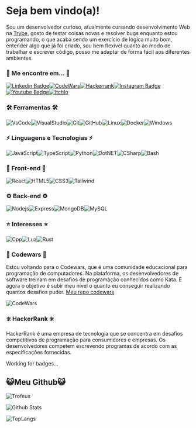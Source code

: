 # Seja bem vindo(a)!

Sou um desenvolvedor curioso, atualmente cursando desenvolvimento Web na [Trybe](https://www.betrybe.com/), gosto de testar coisas novas e resolver bugs enquanto estou programando, o que acaba sendo um exercício de lógica muito bom, entender algo que já foi criado, sou bem flexível quanto ao modo de trabalhar e escrever código, posso me adaptar de forma fácil aos diferentes ambientes.

### 🔗 Me encontre em... 🔗

[![Linkedin Badge](https://img.shields.io/badge/-linkedin-blue?style=for-the-badge&logo=Linkedin&logoColor=white&link=https://www.linkedin.com/in/algoritmocpp/)](https://www.linkedin.com/in/algoritmocpp/)[![CodeWars](https://img.shields.io/badge/Codewars-B1361E?style=for-the-badge&logo=codewars)](https://www.codewars.com/users/algoritmocpp)[![Hackerrank](https://img.shields.io/badge/Hackerrank-white?style=for-the-badge&logo=hackerrank)](https://www.hackerrank.com/algoritmocpp)[![Instagram Badge](https://img.shields.io/badge/-instagram-purple?style=for-the-badge&logo=instagram&logoColor=white&link=https://instagram.com/algoritmocpp/)](https://instagram.com/algoritmocpp)[![Youtube Badge](https://img.shields.io/badge/-youtube-darkred?style=for-the-badge&logo=youtube&logoColor=white&link=https://www.youtube.com/@algoritmocpp)](https://www.youtube.com/@algoritmocpp)[![ItchIo](https://img.shields.io/badge/Itch.io-FA5C5C?style=for-the-badge&logo=itch.io&logoColor=white)](https://algoritmocpp.itch.io/)

### 🛠️ Ferramentas 🛠️

![VsCode](https://img.shields.io/badge/VSCode-0078D7?style=for-the-badge&logo=visual-studio-code&logoColor=white)![VisualStudio](https://img.shields.io/badge/Visual_Studio-68217A?style=for-the-badge&logo=visual-studio-code&logoColor=white)![Git](https://img.shields.io/badge/Git-E34F26?style=for-the-badge&logo=git&logoColor=white)![GitHub](https://img.shields.io/badge/-GitHub-181717?style=for-the-badge&logo=github)![Linux](https://img.shields.io/badge/-Linux-222222?style=for-the-badge&logo=archlinux)![Docker](https://img.shields.io/badge/Docker-2496ED?style=for-the-badge&logo=docker&logoColor=white)![Windows](https://img.shields.io/badge/Windows-017AD7?style=for-the-badge&logo=windows&logoColor=white)

### ⚡ Linguagens e Tecnologias ⚡

![JavaScript](https://img.shields.io/badge/JavaScript-F7DF1E?style=for-the-badge&logo=javascript&logoColor=black)![TypeScript](https://img.shields.io/badge/TypeScript-007ACC?style=for-the-badge&logo=typescript&logoColor=white)![Python](https://img.shields.io/badge/Python-3776AB?style=for-the-badge&logo=python&logoColor=white)![DotNET](https://img.shields.io/badge/.NET_7-5C2D91?style=for-the-badge&logo=.net&logoColor=white)![CSharp](https://img.shields.io/badge/C%23_8~11-239120?style=for-the-badge&logo=c-sharp&logoColor=white)![Bash](https://img.shields.io/badge/-$___Bash-181717?style=for-the-badge)

### 🌃 Front-end 🌃

![React](https://img.shields.io/badge/-React-1572B6?style=for-the-badge&logo=react)![HTML5](https://img.shields.io/badge/-HTML5-E34F26?style=for-the-badge&logo=html5&logoColor=white)![CSS3](https://img.shields.io/badge/-CSS3-1572B6?style=for-the-badge&logo=css3)![Tailwind](https://img.shields.io/badge/Tailwind-38B2AC?style=for-the-badge&logo=tailwind-css&logoColor=white)

### ⚙️ Back-end ⚙️

![Nodejs](https://img.shields.io/badge/Node.js-43853D?style=for-the-badge&logo=node.js&logoColor=white)![Express](https://img.shields.io/badge/express.js-404D59?style=for-the-badge&logo=express)![MongoDB](https://img.shields.io/badge/MongoDB-4EA94B?style=for-the-badge&logo=mongodb&logoColor=white)![MySQL](https://img.shields.io/badge/-MySQL-black?style=for-the-badge&logo=mysql)

### ⭐ Interesses ⭐

![Cpp](https://img.shields.io/badge/C%2B%2B-00599C?style=for-the-badge&logo=c%2B%2B&logoColor=white)![Lua](https://img.shields.io/badge/Lua-2C2D72?style=for-the-badge&logo=lua&logoColor=white)![Rust](https://img.shields.io/badge/Rust-000000?style=for-the-badge&logo=rust&logoColor=white)

### 💢 Codewars 💢

Estou voltando para o Codewars, que é uma comunidade educacional para programação de computadores. Na plataforma, os desenvolvedores de software treinam em desafios de programação conhecidos como Kata. E agora o objetivo é subir meu nível o quanto eu conseguir realizando quantos desafios puder. [Meu repo codewars](https://github.com/algoritmocpp/codewars)

![CodeWars](https://www.codewars.com/users/algoritmocpp/badges/large)

### ❇️ HackerRank ❇️

HackerRank é uma empresa de tecnologia que se concentra em desafios competitivos de programação para consumidores e empresas. Os desenvolvedores competem escrevendo programas de acordo com as especificações fornecidas.

Working for badges...

## 😺Meu Github😺

![Trofeus](https://github-profile-trophy.vercel.app/?username=algoritmocpp&theme=dracula&no-frame=true&row=1&&margin-w=20&no-bg=false)

![Github Stats](https://github-readme-stats.vercel.app/api?username=algoritmocpp&count_private=true&show_icons=true&include_all_commits&theme=dracula&custom_title=Status%20de%20colaboração%20no%20GitHub)

![TopLangs](https://github-readme-stats.vercel.app/api/top-langs/?username=algoritmocpp&theme=dracula)
